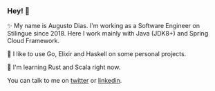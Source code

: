 ### Hey! :rocket:

✨ My name is Augusto Dias. I'm working as a Software Engineer on Stilingue since 2018. Here I work mainly with Java (JDK8+) and Spring Cloud Framework.

🔭 I like to use Go, Elixir and Haskell on some personal projects. 

🌱 I'm learning Rust and Scala right now.

You can talk to me on [twitter](https://twitter.com/augustohdias) or [linkedin](https://linkedin.com/in/dias-augusto).
